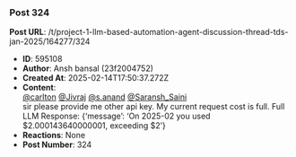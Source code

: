 ### Post 324
**Post URL**: /t/project-1-llm-based-automation-agent-discussion-thread-tds-jan-2025/164277/324
- **ID**: 595108
- **Author**: Ansh bansal (23f2004752)
- **Created At**: 2025-02-14T17:50:37.272Z
- **Content**:  
  <a class="mention" href="/u/carlton">@carlton</a> <a class="mention" href="/u/jivraj">@Jivraj</a> <a class="mention" href="/u/s.anand">@s.anand</a> <a class="mention" href="/u/saransh_saini">@Saransh_Saini</a><br>
sir please provide me other api key. My current request cost is full.
Full LLM Response: {‘message’: ‘On 2025-02 you used $2.000143640000001, exceeding $2’}
- **Reactions**: None
- **Post Number**: 324

